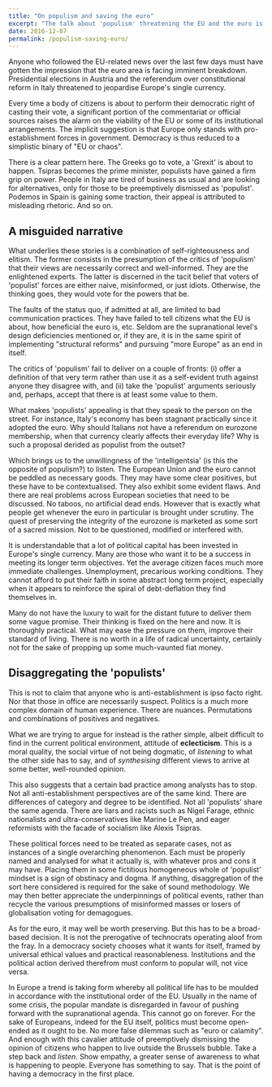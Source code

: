 ```yaml
---
title: "On populism and saving the euro"
excerpt: "The talk about 'populism' threatening the EU and the euro is fundamentally flawed. A more refined approach is needed."
date: 2016-12-07
permalink: /populism-saving-euro/
---
```

Anyone who followed the EU-related news over the last few days must have gotten the impression that the euro area is facing imminent breakdown. Presidential elections in Austria and the referendum over constitutional reform in Italy threatened to jeopardise Europe's single currency.

Every time a body of citizens is about to perform their democratic right of casting their vote, a significant portion of the commentariat or official sources raises the alarm on the viability of the EU or some of its institutional arrangements. The implicit suggestion is that Europe only stands with pro-establishment forces in government. Democracy is thus reduced to a simplistic binary of "EU or chaos".

There is a clear pattern here. The Greeks go to vote, a 'Grexit' is about to happen. Tsipras becomes the prime minister, populists have gained a firm grip on power. People in Italy are tired of business as usual and are looking for alternatives, only for those to be preemptively dismissed as 'populist'. Podemos in Spain is gaining some traction, their appeal is attributed to misleading rhetoric. And so on.

## A misguided narrative

What underlies these stories is a combination of self-righteousness and elitism. The former consists in the presumption of the critics of 'populism' that their views are necessarily correct and well-informed. They are the enlightened experts. The latter is discerned in the tacit belief that voters of 'populist' forces are either naive, misinformed, or just idiots. Otherwise, the thinking goes, they would vote for the powers that be.

The faults of the status quo, if admitted at all, are limited to bad communication practices. They have failed to tell citizens what the EU is about, how beneficial the euro is, etc. Seldom are the supranational level's design deficiencies mentioned or, if they are, it is in the same spirit of implementing "structural reforms" and pursuing "more Europe" as an end in itself.

The critics of 'populism' fail to deliver on a couple of fronts: (i) offer a definition of that very term rather than use it as a self-evident truth against anyone they disagree with, and (ii) take the 'populist' arguments seriously and, perhaps, accept that there is at least some value to them.

What makes 'populists' appealing is that they speak to the person on the street. For instance, Italy's economy has been stagnant practically since it adopted the euro. Why should Italians not have a referendum on eurozone membership, when that currency clearly affects their everyday life? Why is such a proposal derided as populist from the outset?

Which brings us to the unwillingness of the 'intelligentsia' (is this the opposite of populism?) to listen. The European Union and the euro cannot be peddled as necessary goods. They may have some clear positives, but these have to be contextualised. They also exhibit some evident flaws. And there are real problems across European societies that need to be discussed. No taboos, no artificial dead ends. However that is exactly what people get whenever the euro in particular is brought under scrutiny. The quest of preserving the integrity of the eurozone is marketed as some sort of a sacred mission. Not to be questioned, modified or interfered with.

It is understandable that a lot of political capital has been invested in Europe's single currency. Many are those who want it to be a success in meeting its longer term objectives. Yet the average citizen faces much more immediate challenges. Unemployment, precarious working conditions. They cannot afford to put their faith in some abstract long term project, especially when it appears to reinforce the spiral of debt-deflation they find themselves in.

Many do not have the luxury to wait for the distant future to deliver them some vague promise. Their thinking is fixed on the here and now. It is thoroughly practical. What may ease the pressure on them, improve their standard of living. There is no worth in a life of radical uncertainty, certainly not for the sake of propping up some much-vaunted fiat money.

## Disaggregating the 'populists'

This is not to claim that anyone who is anti-establishment is ipso facto right. Nor that those in office are necessarily suspect. Politics is a much more complex domain of human experience. There are nuances. Permutations and combinations of positives and negatives.

What we are trying to argue for instead is the rather simple, albeit difficult to find in the current political environment, attitude of **eclecticism**. This is a moral quality, the social virtue of not being dogmatic, of *listening* to what the other side has to say, and of *synthesising* different views to arrive at some better, well-rounded opinion.

This also suggests that a certain bad practice among analysts has to stop. Not all anti-establishment perspectives are of the same kind. There are differences of category and degree to be identified. Not all 'populists' share the same agenda. There are liars and racists such as Nigel Farage, ethnic nationalists and ultra-conservatives like Marine Le Pen, and eager reformists with the facade of socialism like Alexis Tsipras.

These political forces need to be treated as separate cases, not as instances of a single overarching phenomenon. Each must be properly named and analysed for what it actually is, with whatever pros and cons it may have. Placing them in some fictitious homogeneous whole of 'populist' mindset is a sign of obstinacy and dogma. If anything, disaggregation of the sort here considered is required for the sake of sound methodology. We may then better appreciate the underpinnings of political events, rather than recycle the various presumptions of misinformed masses or losers of globalisation voting for demagogues.

As for the euro, it may well be worth preserving. But this has to be a broad-based decision. It is not the prerogative of technocrats operating aloof from the fray. In a democracy society chooses what it wants for itself, framed by universal ethical values and practical reasonableness. Institutions and the political action derived therefrom must conform to popular will, not vice versa.

In Europe a trend is taking form whereby all political life has to be moulded in accordance with the institutional order of the EU. Usually in the name of some crisis, the popular mandate is disregarded in favour of pushing forward with the supranational agenda. This cannot go on forever. For the sake of Europeans, indeed for the EU itself, politics must become open-ended as it ought to be. No more false dilemmas such as "euro or calamity". And enough with this cavalier attitude of preemptively dismissing the opinion of citizens who happen to live outside the Brussels bubble. Take a step back and *listen*. Show empathy, a greater sense of awareness to what is happening to people. Everyone has something to say. That is the point of having a democracy in the first place.
